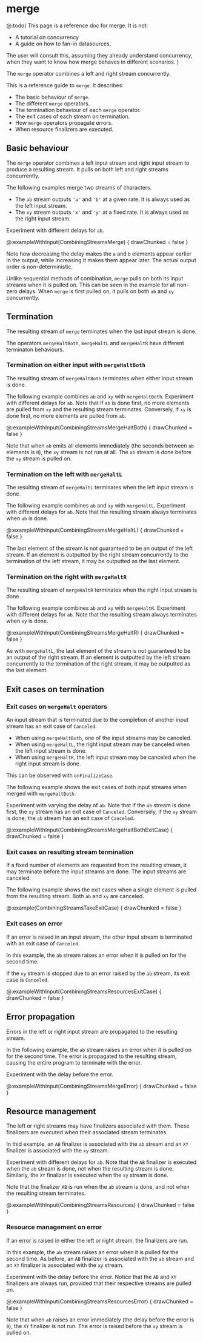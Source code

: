 # merge

@:todo(
This page is a reference doc for merge. It is not:
 - A tutorial on concurrency
 - A guide on how to fan-in datasources.
 
The user will consult this, assuming they already understand concurrency, when they want to know how merge behaves in different scenarios.
)

The `merge` operator combines a left and right stream concurrently.

This is a reference guide to `merge`. It describes:

 - The basic behaviour of `merge`.
 - The different `merge` operators.
 - The termination behaviour of each `merge` operator.
 - The exit cases of each stream on termination.
 - How `merge` operators propagate errors.
 - When resource finalizers are executed.
 
## Basic behaviour

The `merge` operator combines a left input stream and right input stream to produce a resulting stream. It pulls on both left and right streams concurrently.

The following examples merge two streams of characters. 

 - The `ab` stream outputs `'a'` and `'b'` at a given rate. It is always used as the left input stream.
 - The `xy` stream outputs `'x'` and `'y'` at a fixed rate. It is always used as the right input stream.

Experiment with different delays for `ab`. 

@:exampleWithInput(CombiningStreamsMerge) {
  drawChunked = false
}

Note how decreasing the delay makes the `a` and `b` elements appear earlier in the output, while increasing it makes them appear later. The actual output order is non-deterministic.

Unlike sequential methods of combination, `merge` pulls on both its input streams when it is pulled on. This can be seen in the example for all non-zero delays. When `merge` is first pulled on, it pulls on both `ab` and `xy` concurrently.

## Termination

The resulting stream of `merge` terminates when the last input stream is done.

The operators `mergeHaltBoth`, `mergeHaltL` and `mergeHaltR` have different terminaton behaviours.

### Termination on either input with `mergeHaltBoth`

The resulting stream of `mergeHaltBoth` terminates when either input stream is done.

The following example combines `ab` and `xy` with `mergeHaltBoth`. Experiment with different delays for `ab`. Note that if `ab` is done first, no more elements are pulled from `xy` and the resulting stream terminates. Conversely, if `xy` is done first, no more elements are pulled from `ab`.

@:exampleWithInput(CombiningStreamsMergeHaltBoth) {
  drawChunked = false
}

Note that when `ab` emits all elements immediately (the seconds between `ab` elements is `0`), the `xy` stream is not run at all. The `ab` stream is done before the `xy` stream is pulled on.

### Termination on the left with `mergeHaltL`

The resulting stream of `mergeHaltL` terminates when the left input stream is done.

The following example combines `ab` and `xy` with `mergeHaltL`. Experiment with different delays for `ab`. Note that the resulting stream always terminates when `ab` is done.

@:exampleWithInput(CombiningStreamsMergeHaltL) {
  drawChunked = false
}

The last element of the stream is not guaranteed to be an output of the left stream. If an element is outputted by the right stream concurrently to the termination of the left stream, it may be outputted as the last element.

### Termination on the right with `mergeHaltR`

The resulting stream of `mergeHaltR` terminates when the right input stream is done.

The following example combines `ab` and `xy` with `mergeHaltR`. Experiment with different delays for `ab`. Note that the resulting stream always terminates when `xy` is done.


@:exampleWithInput(CombiningStreamsMergeHaltR) {
  drawChunked = false
}

As with `mergeHaltL`, the last element of the stream is not guaranteed to be an output of the right stream. If an element is outputted by the left stream concurrently to the termination of the right stream, it may be outputted as the last element.

## Exit cases on termination

### Exit cases on `mergeHalt` operators

An input stream that is terminated due to the completion of another input stream has an exit case of `Canceled`. 

 - When using `mergeHaltBoth`, one of the input streams may be canceled.
 - When using `mergeHaltL`, the right input stream may be canceled when the left input stream is done.
 - When using `mergeHaltR`, the left input stream may be canceled when the right input stream is done.
 
This can be observed with `onFinalizeCase`. 

The following example shows the exit cases of both input streams when merged with `mergeHaltBoth`.

Experiment with varying the delay of `ab`. Note that if the `ab` stream is done first, the `xy` stream has an exit case of `Canceled`. Conversely, if the `xy` stream is done, the `ab` stream has an exit case of `Canceled`.

@:exampleWithInput(CombiningStreamsMergeHaltBothExitCase) {
  drawChunked = false
}

### Exit cases on resulting stream termination

If a fixed number of elements are requested from the resulting stream, it may terminate before the input streams are done. The input streams are canceled.

The following example shows the exit cases when a single element is pulled from the resulting stream. Both `ab` and `xy` are canceled.

@:example(CombiningStreamsTakeExitCase) {
  drawChunked = false
}

### Exit cases on error

If an error is raised in an input stream, the other input stream is terminated with an exit case of `Canceled`.

In this example, the `ab` stream raises an error when it is pulled on for the second time.

If the `xy` stream is stopped due to an error raised by the `ab` stream, its exit case is `Canceled`.

@:exampleWithInput(CombiningStreamsResourcesExitCase) {
  drawChunked = false
}

## Error propagation

Errors in the left or right input stream are propagated to the resulting stream.

In the following example, the `ab` stream raises an error when it is pulled on for the second time. The error is propagated to the resulting stream, causing the entire program to terminate with the error.

Experiment with the delay before the error.

@:exampleWithInput(CombiningStreamsMergeError) {
  drawChunked = false
}


## Resource management

The left or right streams may have finalizers associated with them. These finalizers are executed when their associated stream terminates.

In thid example, an `AB` finalizer is associated with the `ab` stream and an `XY` finalizer is associated with the `xy` stream.

Experiment with different delays for `ab`. Note that the `AB` finalizer is executed when the `ab` stream is done, not when the resulting stream is done. Similarly, the `XY` finalizer is executed when the `xy` stream is done.

Note that the finalizer `AB` is run when the `ab` stream is done, and not when the resulting stream terminates.

@:exampleWithInput(CombiningStreamsResources) {
  drawChunked = false
}

### Resource management on error

If an error is raised in either the left or right stream, the finalizers are run.

In this example, the `ab` stream raises an error when it is pulled for the second time. As before, an `AB` finalizer is associated with the `ab` stream and an `XY` finalizer is associated with the `xy` stream.

Experiment with the delay before the error. Notice that the `AB` and `XY` finalizers are always run, provided that their respective streams are pulled on.

@:exampleWithInput(CombiningStreamsResourcesError) {
  drawChunked = false
}

Note that when `ab` raises an error immediately (the delay before the error is `0`), the `XY` finalizer is not run. The error is raised before the `xy` stream is pulled on.
